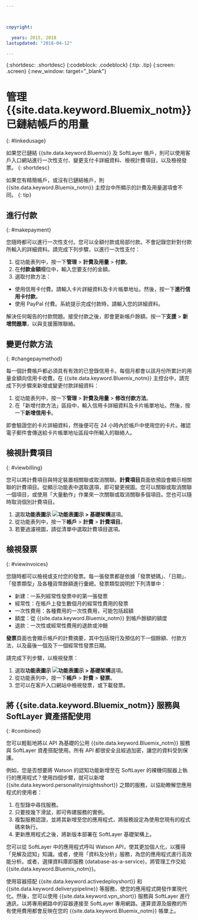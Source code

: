 ```yaml
---



copyright:

  years: 2015, 2018
lastupdated: "2018-04-12"

---
```


{:shortdesc: .shortdesc}
{:codeblock: .codeblock}
{:tip: .tip}
{:screen: .screen}
{:new_window: target="_blank"}

# 管理 {{site.data.keyword.Bluemix_notm}} 已鏈結帳戶的用量
{: #linkedusage}

如果您已鏈結 {{site.data.keyword.Bluemix}} 及 SoftLayer 帳戶，則可以使用客戶入口網站進行一次性支付、變更支付卡詳細資料、檢視計費項目，以及檢視發票。
{: shortdesc}

如果您有精簡帳戶，或沒有已鏈結帳戶，則 {{site.data.keyword.Bluemix_notm}} 主控台中所顯示的計費及用量選項會不同。
{: tip}

## 進行付款
{: #makepayment}

您隨時都可以進行一次性支付。您可以全額付款或局部付款。不會記錄您針對付款所輸入的詳細資料。請完成下列步驟，以進行一次性支付：

1. 從功能表列中，按一下**管理** > **計費及用量** > **付款**。  
2. 在**付款金額**欄位中，輸入您要支付的金額。
3. 選取付款方法：
 * 使用信用卡付費。請輸入卡片詳細資料及卡片帳單地址。然後，按一下**進行信用卡付款**。
 * 使用 PayPal 付費。系統提示完成付款時，請輸入您的詳細資料。

解決任何報告的付款問題。接受付款之後，即會更新帳戶餘額。按一下**支援** > **新增問題單**，以與支援團隊聯絡。

## 變更付款方法
{: #changepaymethod}

每一個計費帳戶都必須具有有效的已登錄信用卡。每個月都會以該月份所累計的用量金額向信用卡收費。在 {{site.data.keyword.Bluemix_notm}} 主控台中，請完成下列步驟來新增或變更付款詳細資料：

1. 從功能表列中，按一下**管理** > **計費及用量** > **修改付款方法**。  
2. 在「新增付款方法」區段中，輸入信用卡詳細資料及卡片帳單地址。然後，按一下**新增信用卡**。

即會驗證您的卡片詳細資料，然後便可在 24 小時內於帳戶中使用您的卡片。確認電子郵件會傳送給卡片帳單地址區段中所輸入的聯絡人。

## 檢視計費項目
{: #viewbilling}

您可以將計費項目與特定裝置相關聯或取消關聯。**計費項目**頁面依預設會顯示相關聯的計費項目。從顯示功能表中選取選項，即可變更視圖。您可以關聯或取消關聯一個項目，或使用「大量動作」作業來一次關聯或取消關聯多個項目。您也可以隨時取消個別計費項目。 

1. 選取**功能表圖示 ![功能表圖示](../icons/icon_hamburger.svg) > 基礎架構**選項。 
2. 從功能表列中，按一下**帳戶** > **計費** > **計費項目**。
3. 若要過濾視圖，請從清單中選取計費項目選項。

## 檢視發票
{: #viewinvoices}

您隨時都可以檢視或支付您的發票。每一張發票都是依據「發票號碼」、「日期」、「發票類型」及各種貨幣餘額進行彙總。發票類型說明於下列清單中：

 *  新建：一系列經常性發票中的第一張發票
 *  經常性：在帳戶上發生數個月的經常性費用的發票
 *  一次性費用：各種費用的一次性費用，可能包括超額
 *  額度：從 {{site.data.keyword.Bluemix_notm}} 到帳戶餘額的額度
 *  退款：一次性或經常性費用的退款或沖銷

**發票**頁面也會顯示帳戶的計費摘要，其中包括現行及預估的下一個餘額、付款方法，以及最後一個及下一個經常性發票日期。

請完成下列步驟，以檢視發票：

1. 選取**功能表圖示 ![功能表圖示](../icons/icon_hamburger.svg) > 基礎架構**選項。 
2. 從功能表列中，按一下**帳戶** > **計費** > **發票**。
3. 您可以在客戶入口網站中檢視發票，或下載發票。

## 將 {{site.data.keyword.Bluemix_notm}} 服務與 SoftLayer 資產搭配使用
{: #combined}

您可以輕鬆地將以 API 為基礎的公用 {{site.data.keyword.Bluemix_notm}} 服務與 SoftLayer 資產搭配使用。所有 API 都很安全且經過加密，讓您的資料受到保護。


例如，您是否想要將 Watson 的認知功能新增至在 SoftLayer 的裸機伺服器上執行的應用程式？使用四個步驟，就可以新增 {{site.data.keyword.personalityinsightsshort}} 之類的服務，以協助瞭解您應用程式的使用者：

1. 在型錄中尋找服務。
2. 只要按幾下滑鼠，即可佈建服務的實例。
3. 複製服務認證，並將其新增至您的應用程式，將服務設定為使用您現有的程式碼來執行。
4. 更新應用程式之後，將新版本部署在 SoftLayer 基礎架構上。

您可以從 SoftLayer 中的應用程式呼叫 Watson API，使其更加個人化，以獲得「見解及認知」知識。或者，使用「資料及分析」服務，為您的應用程式進行高效能分析。或者，選擇資料庫即服務 (database-as-a-service)，將管理工作交給 {{site.data.keyword.Bluemix_notm}}。

使用容器搭配 {{site.data.keyword.activedeployshort}} 和 {{site.data.keyword.deliverypipeline}} 等服務，使您的應用程式開發作業現代化。然後，您可以使用 {{site.data.keyword.vpn_short}} 服務與 SoftLayer 進行通訊，以將專用網路中的容器連接至 SoftLayer 專用網路。運算資源及服務的所有使用費用都會反映在您的 {{site.data.keyword.Bluemix_notm}} 帳單上。
